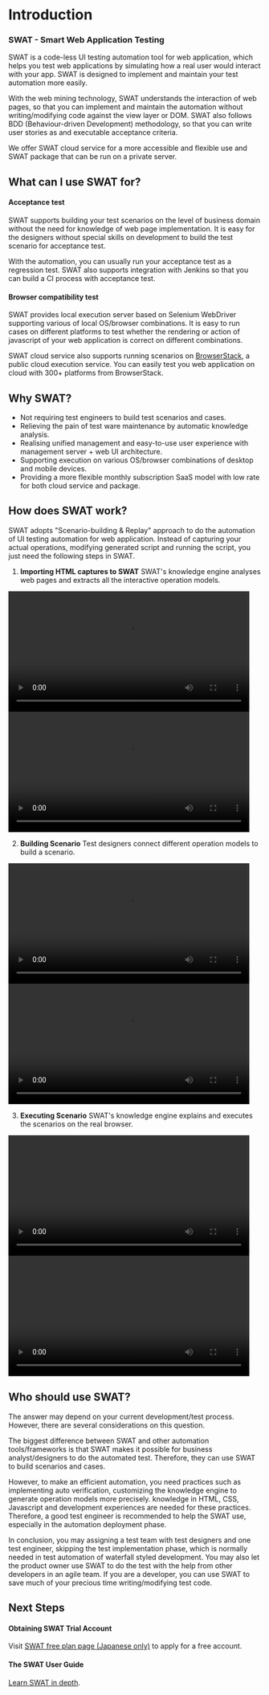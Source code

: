 Introduction
===

### SWAT - Smart Web Application Testing

SWAT is a code-less UI testing automation tool for web application, which helps you test web applications by simulating how a real user would interact with your app. SWAT is designed to implement and maintain your test automation more easily. 

With the web mining technology, SWAT understands the interaction of web pages, so that you can implement and maintain the automation without writing/modifying code against the view layer or DOM. SWAT also follows BDD (Behaviour-driven Development) methodology, so that you can write user stories as and executable acceptance criteria.

We offer SWAT cloud service for a more accessible and flexible use and SWAT package that can be run on a private server.

What can I use SWAT for?
---

#### Acceptance test

SWAT supports building your test scenarios on the level of business domain without the need for knowledge of web page implementation. It is easy for the designers without special skills on development to build the test scenario for acceptance test. 

With the automation, you can usually run your acceptance test as a regression test. SWAT also supports integration with Jenkins so that you can build a CI process with acceptance test.

#### Browser compatibility test

SWAT provides local execution server based on Selenium WebDriver supporting various of local OS/browser combinations. It is easy to run cases on different platforms to test whether the rendering or action of javascript of your web application is correct on different combinations.

SWAT cloud service also supports running scenarios on [BrowserStack](http://www.browserstack.com), a public cloud execution service. You can easily test you web application on cloud with 300+ platforms from BrowserStack.

Why SWAT?
---

* Not requiring test engineers to build test scenarios and cases.
* Relieving the pain of test ware maintenance by automatic knowledge analysis. 
* Realising unified management and easy-to-use user experience with management server + web UI architecture.
* Supporting execution on various OS/browser combinations of desktop and mobile devices.
* Providing a more flexible monthly subscription SaaS model with low rate for both cloud service and package.

How does SWAT work?
---

SWAT adopts "Scenario-building & Replay" approach to do the automation of UI testing automation for web application. Instead of capturing your actual operations, modifying generated script and running the script, you just need the following steps in SWAT.

1. **Importing HTML captures to SWAT**
SWAT's knowledge engine analyses web pages and extracts all the interactive operation models.
<video width="480" controls>
	<source src="http://www.smartekworks.com/video/guide/guide_1_1.webm" type="video/webm">
	<source src="http://www.smartekworks.com/video/guide/guide_1_1.mp4" type="video/mp4">
	ビデオの再生がサポートされていません。</video>
<video width="480" controls>
	<source src="http://www.smartekworks.com/video/guide/guide_1_3.webm" type="video/webm">
	<source src="http://www.smartekworks.com/video/guide/guide_1_3.mp4" type="video/mp4">
	ビデオの再生がサポートされていません。</video>

2. **Building Scenario**
Test designers connect different operation models to build a scenario.
<video width="480" controls>
	<source src="http://www.smartekworks.com/video/guide/guide_2_2.webm" type="video/webm">
	<source src="http://www.smartekworks.com/video/guide/guide_2_2.mp4" type="video/mp4">
	ビデオの再生がサポートされていません。</video>	
<video width="480" controls>
	<source src="http://www.smartekworks.com/video/guide/guide_2_3.webm" type="video/webm">
	<source src="http://www.smartekworks.com/video/guide/guide_2_3.mp4" type="video/mp4">
	ビデオの再生がサポートされていません。</video>
	
3. **Executing Scenario**
SWAT's knowledge engine explains and executes the scenarios on the real browser.
<video width="480" controls>
	<source src="http://www.smartekworks.com/video/guide/guide_3_2.webm" type="video/webm">
	<source src="http://www.smartekworks.com/video/guide/guide_3_2.mp4" type="video/mp4">
	ビデオの再生がサポートされていません。</video>
<video width="480" controls>
	<source src="http://www.smartekworks.com/video/guide/guide_3_3.webm" type="video/webm">
	<source src="http://www.smartekworks.com/video/guide/guide_3_3.mp4" type="video/mp4">
	ビデオの再生がサポートされていません。</video>

Who should use SWAT?
---

The answer may depend on your current development/test process. However, there are several considerations on this question.

The biggest difference between SWAT and other automation tools/frameworks is that SWAT makes it possible for business analyst/designers to do the automated test. Therefore, they can use SWAT to build scenarios and cases.

However, to make an efficient automation, you need practices such as implementing auto verification, customizing the knowledge engine to generate operation models more precisely. knowledge in HTML, CSS, Javascript and development experiences are needed for these practices. Therefore, a good test engineer is recommended to help the SWAT use, especially in the automation deployment phase.

In conclusion, you may assigning a test team with test designers and one test engineer, skipping the test implementation phase, which is normally needed in test automation of waterfall styled development. You may also let the product owner use SWAT to do the test with the help from other developers in an agile team. If you are a developer, you can use SWAT to save much of your precious time writing/modifying test code.

Next Steps
----

#### Obtaining SWAT Trial Account

Visit [SWAT free plan page (Japanese only)](http://www.smartekworks.com/free.html) to apply for a free account. 

#### The SWAT User Guide

[Learn SWAT in depth](guide_start.md).